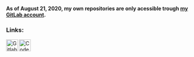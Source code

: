 **As of August 21, 2020, my own repositories are only acessible trough [my GitLab account](https://gitlab.com/users/imsofi/).**

### Links:
[<img align="left" alt="Gitlab: imsofi" width="32px" src="https://cdn.jsdelivr.net/npm/simple-icons@3/icons/gitlab.svg" />][gitlab]
[<img align="left" alt="CodeWars: imsofi" width="32px" src="https://cdn.jsdelivr.net/npm/simple-icons@3/icons/codewars.svg" />][codewars]

[gitlab]: https://gitlab.com/imsofi
[codewars]: https://www.codewars.com/users/imsofi

